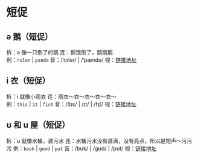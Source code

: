 # 短促

## ə 鹅（短促）

拆：ə 像一只倒了的鹅
连：鹅饿倒了，鹅鹅鹅  
例：`ruler` | `panda`
音：/ˈrʌlər/ | /ˈpændə/
视：[链接地址](https://appfrxl8ojj7783.h5.xiaoeknow.com/p/course/video/v_663c29efe4b0d84dfe4a200f?product_id=p_663c25abe4b0694ca03171dd)

## i 衣（短促）

拆：i 就像小雨衣
连：雨衣～衣～衣～衣～衣～  
例：`this` | `it` | `fish`
音：/ðɪs/ | /ɪt/ | /fɪʃ/
视：[链接地址](https://appfrxl8ojj7783.h5.xiaoeknow.com/p/course/video/v_663c29e1e4b0d84dfe4a1ff5?product_id=p_663c25abe4b0694ca03171dd)

## ʊ 和 u 屋（短促）

拆：u 就像水桶，装污水
连：水桶污水没有装满，没有亮点，所以是短声～污污污
例：`book` | `good` | `put`
音：/bʊk/ | /ɡʊd/ | /pʊt/
视：[链接地址](https://appfrxl8ojj7783.h5.xiaoeknow.com/p/course/video/v_663c29dfe4b0694ca03174ec?product_id=p_663c25abe4b0694ca03171dd)
